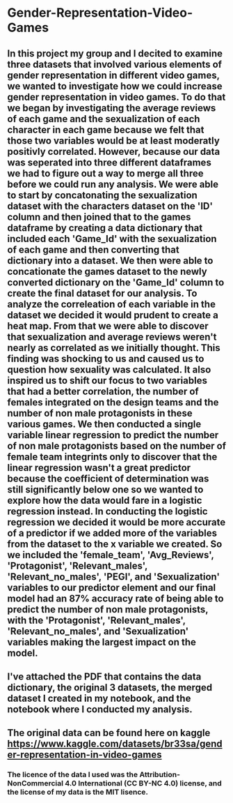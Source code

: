 # Gender-Representation-Video-Games

## In this project my group and I decited to examine three datasets that involved various elements of gender representation in different video games, we wanted to investigate how we could increase gender representation in video games. To do that we began by investigating the average reviews of each game and the sexualization of each character in each game because we felt that those two variables would be at least moderatly positivly correlated. However, because our data was seperated into three different dataframes we had to figure out a way to merge all three before we could run any analysis. We were able to start by concatonating the sexualization dataset with the characters dataset on the 'ID' column and then joined that to the games dataframe by creating a data dictionary that included each 'Game_Id' with the sexualization of each game and then converting that dictionary into a dataset. We then were able to concationate the games dataset to the newly converted dictionary on the 'Game_Id' column to create the final dataset for our analysis. To analyze the correleation of each variable in the dataset we decided it would prudent to create a heat map. From that we were able to discover that sexualization and average reviews weren't nearly as correlated as we initially thought. This finding was shocking to us and caused us to question how sexuality was calculated. It also inspired us to shift our focus to two variables that had a better correlation, the number of females integrated on the design teams and the number of non male protagonists in these various games. We then conducted a single variable linear regression to predict the number of non male protagonists based on the number of female team integrints only to discover that the linear regression wasn't a great predictor because the coefficient of determination was still significantly below one so we wanted to explore how the data would fare in a logistic regression instead. In conducting the logistic regression we decided it would be more accurate of a predictor if we added more of the variables from the dataset to the x variable we created. So we included the 'female_team', 'Avg_Reviews', 'Protagonist', 'Relevant_males', 'Relevant_no_males', 'PEGI', and 'Sexualization' variables to our predictor element and our final model had an 87% accuracy rate of being able to predict the number of non male protagonists, with the 'Protagonist', 'Relevant_males', 'Relevant_no_males', and 'Sexualization' variables making the largest impact on the model.




## I've attached the PDF that contains the data dictionary, the original 3 datasets, the merged dataset I created in my notebook, and the notebook where I conducted my analysis.

## The original data can be found here on kaggle https://www.kaggle.com/datasets/br33sa/gender-representation-in-video-games 
### The licence of the data I used was the Attribution-NonCommercial 4.0 International (CC BY-NC 4.0) license, and the license of my data is the MIT lisence.
